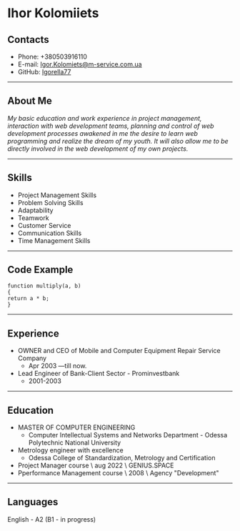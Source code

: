 # **Ihor Kolomiiets** #

## Contacts ##

* Phone: +380503916110
* E-mail: [Igor.Kolomiets@m-service.com.ua](Igor.Kolomiets@m-service.com.ua)
* GitHub:  [Igorella77](https://github.com/Igorella77)

---

## About Me ##

*My basic education and work experience in project management, interaction with web development teams, planning and control of web development processes awakened in me the desire to learn web programming and realize the dream of my youth. It will also allow me to be directly involved in the web development of my own projects.*

---

## Skills ##

* Project Management Skills
* Problem Solving Skills
* Adaptability
* Teamwork
* Customer Service
* Communication Skills
* Time Management Skills

---

## Code Example ##

```
function multiply(a, b)
{
return a * b;
}
```

---

## Experience ##

* OWNER and CEO of Mobile and Computer Equipment Repair Service Company
  * Apr 2003 —till now.
* Lead Engineer of Bank-Client Sector - Prominvestbank
  * 2001-2003

---

## Education ##

* MASTER OF COMPUTER ENGINEERING
  * Computer Intellectual Systems and Networks Department - Odessа Polytechnic National University
* Metrology engineer with excellence
  * Odessa College of Standardization, Metrology and Certification
* Project Manager course \ aug 2022 \ GENIUS.SPACE
* Рperformance Management course \ 2008 \ Agency "Development"

---

## Languages ##

English - A2 (B1 - in progress)
